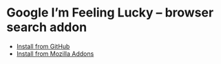 # Google I’m Feeling Lucky – browser search addon

 - [Install from GitHub](https://blaise-io.github.io/google-feeling-lucky-opensearch/)
 - [Install from Mozilla Addons](https://addons.mozilla.org/addon/google-im-feeling-lucky-search/)
